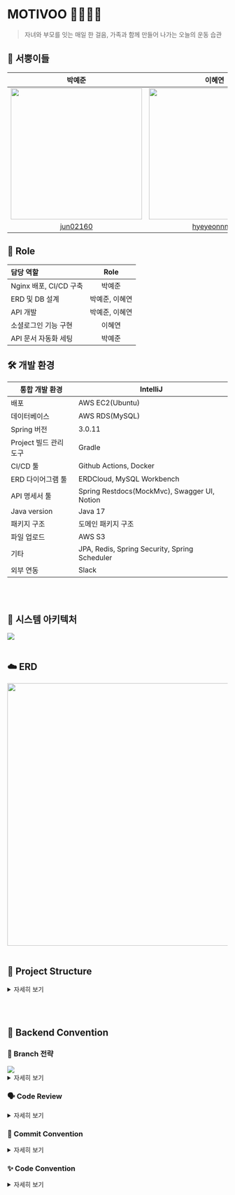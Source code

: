 # MOTIVOO 🏋🏻‍♀️💨

> 자녀와 부모를 잇는 매일 한 걸음, 가족과 함께 만들어 나가는 오늘의 운동 습관
>

## 🥕 서뿡이들

|                                      박예준                                      |                                                                이혜연                                                                 |                                                               조찬우                                                               |
|:-----------------------------------------------------------------------------:|:----------------------------------------------------------------------------------------------------------------------------------:|:-------------------------------------------------------------------------------------------------------------------------------:|
| <img src="https://avatars.githubusercontent.com/u/80024278?v=4" width="300"/> | <img src="https://avatars.githubusercontent.com/u/115079024?v=4" width="300"/> | <img src="https://avatars.githubusercontent.com/u/58971262?v=4" width="300"/> |
|                    [jun02160](https://github.com/jun02160)                    |                                             [hyeyeonnnnn](https://github.com/hyeyeonnnnn)  |                                         [oownahcohc](https://github.com/oownahcohc)                                             |



## 👻 Role

| 담당 역할              |   Role   |
|:-------------------|:--------:|
| Nginx 배포, CI/CD 구축 |   박예준    |
| ERD 및 DB 설계        | 박예준, 이혜연 |
| API 개발             |   박예준, 이혜연    |
| 소셜로그인 기능 구현        |   이혜연    |
| API 문서 자동화 세팅      |   박예준    |


## 🛠️ 개발 환경
| 통합 개발 환경 | IntelliJ |
| --- | --- |
| 배포 | AWS EC2(Ubuntu) |
| 데이터베이스 | AWS RDS(MySQL) |
| Spring 버전 | 3.0.11 |
| Project 빌드 관리 도구 | Gradle |
| CI/CD 툴 | Github Actions, Docker |
| ERD 다이어그램 툴 | ERDCloud, MySQL Workbench |
| API 명세서 툴 | Spring Restdocs(MockMvc), Swagger UI, Notion |
| Java version | Java 17 |
| 패키지 구조 | 도메인 패키지 구조 |
| 파일 업로드  | AWS S3 |
| 기타 | JPA, Redis, Spring Security, Spring Scheduler |
| 외부 연동 | Slack |

<br/><br/>


## 🔧 시스템 아키텍처
<img src="https://github.com/Team-Motivoo/Motivoo-Server/assets/80024278/33430097-abaa-461a-9f38-7f86e95b3b0f" />
<br/><br/>

## ☁️ ERD
<img width=600 src="https://github.com/Team-Motivoo/Motivoo-Server/assets/80024278/94639ac5-a0f9-4cc0-9aba-fb3a835c99a7">
<br/><br/>

## 📂 Project Structure

<details>
<summary>자세히 보기</summary>
<div markdown="1">


```yaml
📂 Motivoo-Server

🗂 src
    🗂 main
        🗂 java/sopt/org/motivooServer
            📁 domain
                🗂 common
                🗂 health
                    🗂 controller
                    🗂 dto
                      🗂 request
                      🗂 response
                    🗂 entity
                    🗂 exception
                    🗂 repository
                    🗂 service
                🗂 mission
                    🗂 controller
                    🗂 dto
                      🗂 request
                      🗂 response
                    🗂 entity
                    🗂 exception
                    🗂 repository
                    🗂 service
                🗂 parentchild
                    🗂 controller
                    🗂 dto
                      🗂 request
                      🗂 response
                    🗂 entity
                    🗂 exception
                    🗂 repository
                    🗂 service
                🗂 step
                    🗂 controller
                    🗂 dto
                      🗂 request
                      🗂 response
                    🗂 entity
                    🗂 exception
                    🗂 repository
                    🗂 service
                🗂 user
                    🗂 controller
                    🗂 dto
                      🗂 request
                      🗂 response
                    🗂 entity
                    🗂 exception
                    🗂 repository
                    🗂 service
            📁 global 
                🗂 advice
                🗂 config
                    🗂 swagger
                    🗂 jwt
                🗂 healthcheck
                🗂 response
                🗂 util
                  🗂 slack
        🗂 resources
            application.yaml
            🗂 static
              🗂 docs

    🗂 test 
        🗂 java/sopt/org/motivooServer
          🗂 controller
```



</div>
</details>

<br/><br/>

## 📓 Backend Convention

### 🌳 Branch 전략

<img src="https://github.com/Team-Motivoo/Motivoo-Server/assets/80024278/7219ee3e-d249-4ee2-bebd-853f04f63d8e">

<details>
<summary>자세히 보기</summary>
<div markdown="1">

> **🔗 master, release, develop, feature, hotfix**

`master` : 최최최최최최종본 - stable all the time

`release` : 이번 릴리즈를 위한 브랜치

`develop` : 우리가 개발하면서 코드를 모을 공간, 배포하기 전까지는 이게 default로 하여 PR은 여기로 날립니다. (for 다음 릴리즈)

`feat` : 기능을 개발하면서 각자가 사용할 브랜치 (이슈 단위)
- Git flow 전략에 따라 → “**feat/#이슈번호-구현하려는기능**” 형식으로

    ex. feat/#3-social_login, feat/#8-slack_api

`fix` : 오류사항, 버그 해결 및 로직 일부 수정 시 사용할 브랜치 (이슈 단위)

`refactor` : 기능의 변경 없이 구조 개선 및 코드 리팩토링 시 사용할 브랜치 (이슈 단위)

`test` : 개인 연습 브랜치

`study` : 공부용 브랜치    ex. study/yejun

</div>
</details>

### 🗣️ Code Review

<details>
<summary>자세히 보기</summary>
<div markdown="1">
    
#### Convention
> P1: 꼭 반영해주세요 (Request changes)<br/>
> P2: 적극적으로 고려해주세요 (Request changes)<br/>
> P3: 웬만하면 반영해 주세요 (Comment)<br/>
> P4: 반영해도 좋고 넘어가도 좋습니다 (Approve)<br/>
> P5: 그냥 사소한 의견입니다 (Approve)
>

#### Rule
- 서로 상대 실수 한 것 없는지 귀찮아도 꼭 읽어보기
- 긍정적인 코멘트 적극적으로 남겨주기
- 우선순위 반영한 코드리뷰 진행하기 ex.`[P1] 이건 꼭 반영해주셔야해요!`

</div>
</details>

### 🚀 Commit Convention

<details>
<summary>자세히 보기</summary>
<div markdown="1">

```
# <타입>: <제목> #이슈번호 형식으로 작성하며 제목은 최대 50글자 정도로만 입력
# 제목을 아랫줄에 작성, 제목 끝에 마침표 금지, 무엇을 했는지 명확하게 작성

################
# 본문(추가 설명)을 아랫줄에 작성

################
# 꼬릿말(footer)을 아랫줄에 작성 (관련된 이슈 번호 등 추가)

################
# 아이콘	코드	     설명
# 🎨 style:      코드의 구조/형태 개선
# 🔥 remove:      코드/파일 삭제
# 🐛 bugfix:      버그 수정
# 🚑 hotfix:      긴급 수정
# ✨ feat:      새로운 기능 구현
# 📝 docs:      문서 추가/수정
# 🎉 init:      프로젝트 시작
# ✅ test:      테스트 추가/수정
# 🔖 release:      릴리즈/버전 태그
# 🔧 chore:      동작에 영향 없는 코드 or 변경 없는 변경사항(주석 추가 등) or 디렉토리 구조 변경
# ♻️  refactor:      코드 리팩토링, 전면 수정
# ⚡️ fix:      간단한 수정
################
```

- 커밋 예시 <br/>
  🎉 init: 프로젝트 시작  → git commit -m "🎉 init: 프로젝트 시작 #1"


- 커밋 단위
  - 세부 기능 기준
  - 기능 우선 순위 정리 파일 참고
  - #이슈번호 붙이는 단위 : **FEAT, FIX, REFACTOR**

    ex. `git commit -m “[FEAT] 로그인 기능 구현 #2”`

</div>
</details>


### ✨ Code Convention

<details>
<summary>자세히 보기</summary>
<div markdown="1">

1. 기본적으로 네이밍은 **누구나 알 수 있는 쉬운 단어**를 선택한다.
1. 변수는 CamelCase를 기본으로 한다.
1. URL, 파일명 등은 kebab-case를 사용한다.
1. 패키지명은 단어가 달라지더라도 무조건 소문자를 사용한다.
1. ENUM이나 상수는 대문자로 네이밍한다.
1. 함수명은 소문자로 시작하고 **동사**로 네이밍한다.
1. 클래스명은 **명사**로 작성하고 UpperCamelCase를 사용한다.
1. 객체 이름을 함수 이름에 중복해서 넣지 않는다. (= 상위 이름을 하위 이름에 중복시키지 않는다.)
1. 컬렉션은 복수형을 사용한다. ex. userMissions (O) userMissionList (X)
1. 이중적인 의미를 가지는 단어는 지양한다.
1. 의도가 드러난다면 되도록 짧은 이름을 선택한다.
1. 함수의 부수효과를 설명한다.
1. LocalDateTime -> xxxAt, LocalDate -> xxxDt로 네이밍
1. 객체를 조회하는 함수는 JPA Repository에서 findXxx 형식의 네이밍 쿼리메소드를 사용하므로 개발자가 작성하는 Service단에서는 되도록이면 getXxx를 사용하자.

</div>
</details>
